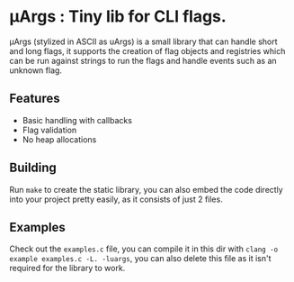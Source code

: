 # μArgs : Tiny lib for CLI flags.

μArgs (stylized in ASCII as uArgs) is a small library that can handle short and
long flags, it supports the creation of flag objects and registries which can
be run against strings to run the flags and handle events such as an unknown
flag.

## Features

* Basic handling with callbacks
* Flag validation
* No heap allocations

## Building

Run `make` to create the static library, you can also embed the code directly
into your project pretty easily, as it consists of just 2 files.

## Examples

Check out the `examples.c` file, you can compile it in this dir with `clang -o
example examples.c -L. -luargs`, you can also delete this file as it isn't
required for the library to work.

